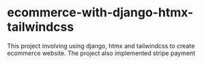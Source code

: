 # ecommerce-with-django-htmx-tailwindcss
This project involving using django, htmx and tailwindcss to create ecommerce website. The project also implemented stripe payment
